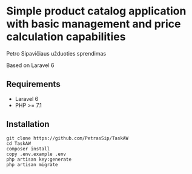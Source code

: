 # Simple product catalog application with basic management and price calculation capabilities
Petro Sipavičiaus užduoties sprendimas

Based on Laravel 6

## Requirements

- Laravel 6
- PHP >= 7.1


## Installation

```
git clone https://github.com/PetrasSip/TaskAW
cd TaskAW
composer install
copy .env.example .env
php artisan key:generate
php artisan migrate



